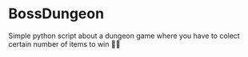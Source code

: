 # BossDungeon
Simple python script about a dungeon game where you have to colect certain number of items to win 👾👾
